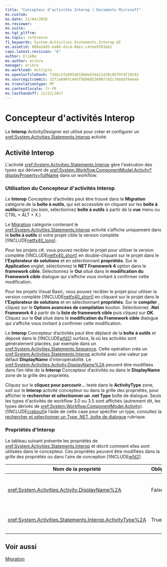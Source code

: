 ```yaml
---
title: "Concepteur d’activités Interop | Documents Microsoft"
ms.custom: 
ms.date: 11/04/2016
ms.reviewer: 
ms.suite: 
ms.tgt_pltfrm: 
ms.topic: reference
f1_keywords: System.Activities.Statements.Interop.UI
ms.assetid: 800a3403-ba86-41c4-8de1-c4fee9703eb1
caps.latest.revision: "6"
author: ErikRe
ms.author: erikre
manager: erikre
ms.workload: multiple
ms.openlocfilehash: 726bc2fa995d819b0e554e11439c85f9fdf19243
ms.sourcegitcommit: 32f1a690fc445f9586d53698fc82c7debd784eeb
ms.translationtype: MT
ms.contentlocale: fr-FR
ms.lasthandoff: 12/22/2017
---
```

# <a name="interop-activity-designer"></a>Concepteur d'activités Interop
Le **Interop** ActivityDesigner est utilisé pour créer et configurer un <xref:System.Activities.Statements.Interop> activité.  
  
## <a name="the-interop-activity"></a>Activité Interop  
 L'activité <xref:System.Activities.Statements.Interop> gère l'exécution des types qui dérivent de <xref:System.Workflow.ComponentModel.Activity?displayProperty=fullName> dans un workflow.  
  
### <a name="using-the-interop-activity-designer"></a>Utilisation du Concepteur d'activités Interop  
 Le **Interop** Concepteur d’activités peut être trouvé dans le **Migration** catégorie de la **boîte à outils**, qui est accessible en cliquant sur les **boîte à outils**onglet (ou bien, sélectionnez **boîte à outils** à partir de la **vue** menu ou CTRL + ALT + X.)  
  
 Le [Migration](../workflow-designer/migration-activity-designers.md) catégorie contenant le <xref:System.Activities.Statements.Interop> activité s’affiche uniquement dans le **boîte à outils** si votre projet cible la version complète [!INCLUDE[netfx40_long](../workflow-designer/includes/netfx40_long_md.md)].  
  
 Pour les projets c#, vous pouvez recibler le projet pour utiliser la version complète [!INCLUDE[netfx40_short](../workflow-designer/includes/netfx40_short_md.md)] en double-cliquant sur le projet dans le **l’Explorateur de solutions** et en sélectionnant **propriétés**. Sur le **Application** onglet, sélectionnez le **NET Framework 4** option dans le **framework cible**. Sélectionnez le **Oui** situé dans le **modification du Framework cible** dialogue qui s’affiche vous invitant à confirmer cette modification.  
  
 Pour les projets Visual Basic, vous pouvez recibler le projet pour utiliser la version complète [!INCLUDE[netfx40_short](../workflow-designer/includes/netfx40_short_md.md)] en cliquant sur le projet dans le **l’Explorateur de solutions** et en sélectionnant **propriétés**. Sur le **compiler** , cliquez sur le **Options avancées de compilation** bouton. Sélectionnez **.Net Framework 4** à partir de la **liste de framework cible** puis cliquez sur **OK**. Cliquez sur le **Oui** situé dans le **modification du Framework cible** dialogue qui s’affiche vous invitant à confirmer cette modification.  
  
 Le **Interop** Concepteur d’activités peut être déplacé de la **boîte à outils** et déposé dans le [!INCLUDE[wfd2](../workflow-designer/includes/wfd2_md.md)] surface, là où les activités sont généralement placées, par exemple dans un <xref:System.Activities.Statements.Sequence>. Cette opération crée un <xref:System.Activities.Statements.Interop> activité avec une valeur par défaut **DisplayName** d’interopérabilité. Le <xref:System.Activities.Activity.DisplayName%2A> peuvent être modifiées dans l’en-tête de la **Interop** Concepteur d’activités ou dans le **DisplayName** zone de la grille des propriétés.  
  
 Cliquez sur le **cliquez pour parcourir...**  texte dans le **ActivityType** zone, soit sur le **Interop** activité concepteur ou dans la grille des propriétés, pour afficher le **rechercher et sélectionner un .net Type** boîte de dialogue. Seuls les types d'activités de workflow 3.0 ou 3.5 sont affichés (autrement dit, les types dérivés de <xref:System.Workflow.ComponentModel.Activity>). [!INCLUDE[crabout](../test/includes/crabout_md.md)]à l’aide de cette case pour spécifier un type, consultez la [rechercher et sélectionner un Type .NET, boîte de dialogue](../workflow-designer/browse-and-select-a-dotnet-type-dialog-box.md) rubrique.  
  
### <a name="the-interop-properties"></a>Propriétés d'Interop  
 Le tableau suivant présente les propriétés de <xref:System.Activities.Statements.Interop> et décrit comment elles sont utilisées dans le concepteur. Ces propriétés peuvent être modifiées dans la grille des propriétés ou dans l'aire de conception [!INCLUDE[wfd2](../workflow-designer/includes/wfd2_md.md)].  
  
|Nom de la propriété|Obligatoire|Utilisation|  
|-------------------|--------------|-----------|  
|<xref:System.Activities.Activity.DisplayName%2A>|False|Nom convivial de l'activité <xref:System.Activities.Statements.Interop>. La valeur par défaut est Interop. Bien que le nom complet ne soit pas strictement obligatoire, la meilleure pratique consiste à l'utiliser.|  
|<xref:System.Activities.Statements.Interop.ActivityType%2A>|True|Spécifie le type de l'activité contenue par l'activité <xref:System.Activities.Statements.Interop>. Le type spécifié doit dériver d'<xref:System.Workflow.ComponentModel.Activity>.|  
  
## <a name="see-also"></a>Voir aussi  
 [Migration](../workflow-designer/migration-activity-designers.md)